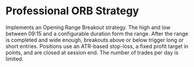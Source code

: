 # Professional ORB Strategy

Implements an Opening Range Breakout strategy. The high and low between 09:15 and a configurable duration form the range. After the range is completed and wide enough, breakouts above or below trigger long or short entries. Positions use an ATR-based stop-loss, a fixed profit target in points, and are closed at session end. The number of trades per day is limited.
